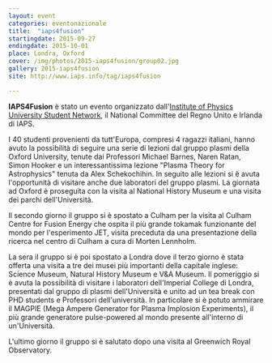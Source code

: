 ```yaml
---
layout: event
categories: eventonazionale
title:  "iaps4fusion"
startingdate: 2015-09-27
endingdate: 2015-10-01
place: Londra, Oxford
cover: /img/photos/2015-iaps4fusion/group02.jpg
gallery: 2015-iaps4fusion
site: http://www.iaps.info/tag/iaps4fusion

---
```


__IAPS4Fusion__ è stato un evento organizzato dall'[Institute of Physics University Student Network](http://www.iop.org/activity/university-student-network/), il National Committee del Regno Unito e Irlanda di IAPS.


I 40 studenti provenienti da tutt'Europa, compresi 4 ragazzi italiani, hanno avuto la possibilità di seguire una serie di lezioni dal gruppo plasmi della Oxford University, tenute dai Professori Michael Barnes, Naren Ratan, Simon Hooker e un interessantissima lezione "Plasma Theory for Astrophysics" tenuta da Alex Schekochihin. In seguito alle lezioni si è avuta l'opportunità di visitare anche due laboratori del gruppo plasmi.
La giornata ad Oxford è proseguita con la visita al National History Museum e una visita dei parchi dell'Università.


Il secondo giorno il gruppo si è spostato a Culham per la visita al Culham Centre for Fusion Energy che ospita il più grande tokamak funzionante del mondo per l'esperimento JET, visita preceduta da una presentazione della ricerca nel centro di Culham a cura di Morten Lennholm.


La sera il gruppo si è poi spostato a Londra dove il terzo giorno è stata offerta una visita a tre dei musei più importanti della capitale inglese: Science Museum, Natural History Museum e V&A Museum.
Il pomeriggio si è avuta la possibilità di visitare i laboratori dell'Imperial College di Londra, presentati dal gruppo di plasmi dell'Università e unito ad un tea break con PHD students e Professori dell'università. In particolare si è potuto ammirare il  MAGPIE (Mega Ampere Generator for Plasma Implosion Experiments), il più grande generatore pulse-powered al mondo presente all'interno di un'Università.


L'ultimo giorno il gruppo si è salutato dopo una visita al Greenwich Royal Observatory.
